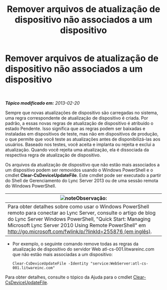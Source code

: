 ﻿---
title: Remover arquivos de atualização de dispositivo não associados a um dispositivo
TOCTitle: Remover arquivos de atualização de dispositivo não associados a um dispositivo
ms:assetid: ecebbf73-b456-4990-a91d-308b84d39404
ms:mtpsurl: https://technet.microsoft.com/pt-br/library/JJ994084(v=OCS.15)
ms:contentKeyID: 52057751
ms.date: 05/19/2016
mtps_version: v=OCS.15
ms.translationtype: HT
---

# Remover arquivos de atualização de dispositivo não associados a um dispositivo

 

_**Tópico modificado em:** 2013-02-20_

Sempre que novas atualizações de dispositivo são carregadas no sistema, uma regra correspondente de atualização de dispositivo é criada. Por padrão, a essas novas regras de atualização de dispositivo é atribuído o estado Pendente. Isso significa que as regras podem ser baixadas e instaladas em dispositivos de teste, mas não em dispositivos de produção, o que permite que você teste as atualizações antes de disponibilizá-las aos usuários. Baseado nos testes, você aceita e implanta ou rejeita e exclui a atualização. Quando você rejeita uma atualização, ela é dissociada da respectiva regra de atualização de dispositivo.


Os arquivos da atualização de dispositivo que não estão mais associados a um dispositivo podem ser removidos usando o Windows PowerShell e o cmdlet **Clear-CsDeviceUpdateFile**. Este cmdlet pode ser executado a partir do Shell de Gerenciamento do Lync Server 2013 ou de uma sessão remota do Windows PowerShell.

<table>
<thead>
<tr class="header">
<th><img src="images/Gg425756.note(OCS.15).gif" title="note" alt="note" />Observação:</th>
</tr>
</thead>
<tbody>
<tr class="odd">
<td>Para obter detalhes sobre como usar o Windows PowerShell remoto para conectar ao Lync Server, consulte o artigo de blog do Lync Server Windows PowerShell, &quot;Quick Start: Managing Microsoft Lync Server 2010 Using Remote PowerShell&quot; em <a href="http://go.microsoft.com/fwlink/p/?linkid=255876">http://go.microsoft.com/fwlink/p/?linkId=255876 (em inglês)</a>.</td>
</tr>
</tbody>
</table>



  - Por exemplo, o seguinte comando remove todas as regras da atualização de dispositivo do servidor Web atl-cs-001.litwareinc.com que não estão mais associadas a um dispositivo:
    
        Clear-CsDeviceUpdateFile -Identity "service:WebServer:atl-cs-001.litwareinc.com"

Para obter detalhes, consulte o tópico da Ajuda para o cmdlet [Clear-CsDeviceUpdateFile](https://docs.microsoft.com/en-us/powershell/module/skype/Clear-CsDeviceUpdateFile).


